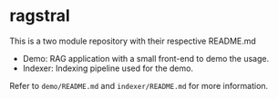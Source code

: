 # ragstral

This is a two module repository with their respective README.md

- Demo: RAG application with a small front-end to demo the usage.
- Indexer: Indexing pipeline used for the demo.

Refer to `demo/README.md` and `indexer/README.md` for more information.
